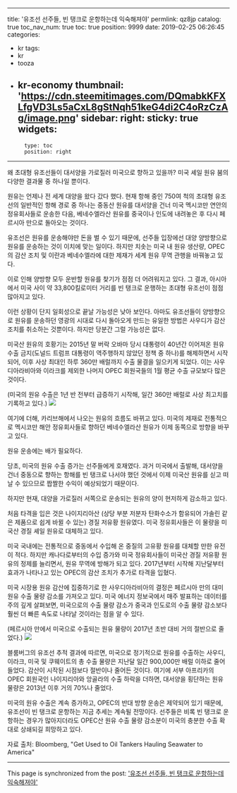 
---
title: '유조선 선주들, 빈 탱크로 운항하는데 익숙해져야'
permlink: qz8jp
catalog: true
toc_nav_num: true
toc: true
position: 9999
date: 2019-02-25 06:26:45
categories:
- kr
tags:
- kr
- tooza
- kr-economy
thumbnail: 'https://cdn.steemitimages.com/DQmabkKFXLfgVD3Ls5aCxL8gStNqh51keG4di2C4oRzCzAg/image.png'
sidebar:
    right:
        sticky: true
widgets:
    -
        type: toc
        position: right
---


왜 초대형 유조선들이 대서양을 가로질러 미국으로 향하고 있을까? 미국 셰일 원유 붐의 다양한 결과물 중 하나일 뿐이다.

원유는 언제나 전 세계 대양을 왔다 갔다 했다. 현재 항해 중인 750여 척의 초대형 유조선의 일반적인 항해 경로 중 하나는 중동산 원유를 대서양을 건너 미국 멕시코만 연안의 정유회사들로 운송한 다음, 베네수엘라산 원유를 중국이나 인도에 내려놓은 후 다시 페르시아 만으로 돌아오는 것이다.

유조선은 원유를 운송해야만 돈을 벌 수 있기 때문에, 선주들 입장에선 대양 양방향으로 원유를 운송하는 것이 이치에 맞는 일이다. 하지만 치솟는 미국 내 원유 생산량, OPEC의 감산 조치 및 이란과 베네수엘라에 대한 제재가 세계 원유 무역 관행을 바꿔놓고 있다.

이로 인해 양방향 모두 운반할 원유를 찾기가 점점 더 어려워지고 있다. 그 결과, 아시아에서 미국 사이 약 33,800킬로미터 거리를 빈 탱크로 운행하는 초대형 유조선이 점점 많아지고 있다. 

이런 상황이 단지 일회성으로 끝날 가능성은 낮아 보인다. 아마도 유조선들이 양방향으로 원유를 운송하던 영광의 시대로 다시 돌아오게 만드는 유일한 방법은 사우디가 감산 조치를 취소하는 것뿐이다. 하지만 당분간 그럴 가능성은 없다.

미국산 원유의 호황기는 2015년 말 버락 오바마 당시 대통령이 40년간 이어져온 원유 수출 금지(도널드 트럼프 대통령이 역주행하지 않았던 정책 중 하나)를 해제하면서 시작되어, 이후 사상 최대인 하루 360만 배럴까지 수출 물결을 일으키게 되었다. 이는 사우디아라비아와 이라크를 제외한 나머지 OPEC 회원국들의 1월 평균 수출 규모보다 많은 것이다.

 (미국의 원유 수출은 1년 반 전부터 급증하기 시작해, 일간 360만 배럴로 사상 최고치를 기록하고 있다.)
![](https://cdn.steemitimages.com/DQmabkKFXLfgVD3Ls5aCxL8gStNqh51keG4di2C4oRzCzAg/image.png)

여기에 더해, 카리브해에서 나오는 원유의 흐름도 바뀌고 있다. 미국의 제재로 전통적으로 멕시코만 해안 정유회사들로 향하던 베네수엘라산 원유가 이제 동쪽으로 방향을 바꾸고 있다.

원유 운송에는 배가 필요하다.

당초, 미국의 원유 수출 증가는 선주들에게 호재였다. 과거 미국에서 출발해, 대서양을 건너 중동으로 향하는 항해를 빈 탱크로 나서야 했던 것에서 이제 미국산 원유를 싣고 떠날 수 있으므로 짭짤한 수익이 예상되었기 때문이다.

하지만 현재, 대양을 가로질러 서쪽으로 운송되는 원유의 양이 현저하게 감소하고 있다. 

처음 타격을 입은 것은 나이지리아산 (상당 부분 저분자 탄화수소가 함유되어 가솔린 같은 제품으로 쉽게 바뀔 수 있는) 경질 저유황 원유였다. 미국 정유회사들은 이 물량을 미국산 경질 셰일 원유로 대체하고 있다.

미국 국내에는 전통적으로 중동에서 수입해 온 중질의 고유황 원유를 대체할 만한 유전이 적다. 하지만 캐나다로부터의 수입 증가와 미국 정유회사들이 미국산 경질 저유황 원유의 정제를 늘리면서, 원유 무역에 방해가 되고 있다. 2017년부터 시작해 지난달부터 효과가 나타나고 있는 OPEC의 감산 조치가 추가로 타격을 입혔다.

미국 시장용 원유 감산에 집중하기로 한 사우디아라비아의 결정은 페르시아 만의 대미 원유 수출 물량 감소를 가져오고 있다. 미국 에너지 정보국에서 매주 발표하는 데이터를 주의 깊게 살펴보면, 미국으로의 수출 물량 감소가 중국과 인도로의 수출 물량 감소보다 훨씬 더 빠른 속도로 나타날 것이라는 점을 알 수 있다. 

(페르시아 만에서 미국으로 수출되는 원유 물량이 2017년 초반 대비 거의 절반으로 줄었다.)
![](https://cdn.steemitimages.com/DQmRmGjBb8ZpqZRRA4jGQPgrVPLRYoU6xLFkZmig8QNPWAU/image.png)

블룸버그의 유조선 추적 결과에 따르면, 미국으로 정기적으로 원유를 수출하는 사우디, 이라크, 미국 및 쿠웨이트의 총 수출 물량은 지난달 일간 900,000만 배럴 이하로 줄어들었다. 감산이 시작된 시점보다 절반이나 줄어든 것이다. 여기에 서부 아프리카의 OPEC 회원국인 나이지리아와 앙골라의 수출 하락을 더하면, 대서양을 횡단하는 원유 물량은 2013년 이후 거의 70%나 줄었다. 

미국의 원유 수출은 계속 증가하고, OPEC의 반대 방향 운송은 제약되어 있기 때문에, 유조선이 빈 탱크로 운항하는 지금 추세는 계속될 전망이다. 선주들은 비록 빈 탱크로 운항하는 경우가 많아지더라도 OPEC산 원유 수출 물량 감소분이 미국의 충분한 수출 확대로 상쇄되길 희망하고 있다. 

자료 출처: Bloomberg, "Get Used to Oil Tankers Hauling Seawater to America"

- - -

This page is synchronized from the post: ['유조선 선주들, 빈 탱크로 운항하는데 익숙해져야'](https://steemit.com/@pius.pius/qz8jp)
